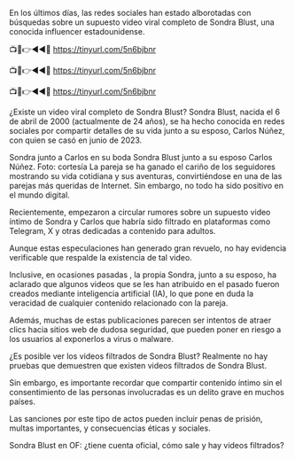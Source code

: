 En los últimos días, las redes sociales han estado alborotadas con búsquedas sobre un supuesto video viral completo de Sondra Blust, una conocida influencer estadounidense.

📺📱👉◄◄🔴  https://tinyurl.com/5n6bjbnr

📺📱👉◄◄🔴  https://tinyurl.com/5n6bjbnr

📺📱👉◄◄🔴  https://tinyurl.com/5n6bjbnr



¿Existe un video viral completo de Sondra Blust?
Sondra Blust, nacida el 6 de abril de 2000 (actualmente de 24 años), se ha hecho conocida en redes sociales por compartir detalles de su vida junto a su esposo, Carlos Núñez, con quien se casó en junio de 2023.

Sondra junto a Carlos en su boda
Sondra Blust junto a su esposo Carlos Núñez. Foto: cortesía
La pareja se ha ganado el cariño de los seguidores mostrando su vida cotidiana y sus aventuras, convirtiéndose en una de las parejas más queridas de Internet. Sin embargo, no todo ha sido positivo en el mundo digital.

Recientemente, empezaron a circular rumores sobre un supuesto video íntimo de Sondra y Carlos que habría sido filtrado en plataformas como Telegram, X y otras dedicadas a contenido para adultos.

Aunque estas especulaciones han generado gran revuelo, no hay evidencia verificable que respalde la existencia de tal video.

Inclusive, en ocasiones pasadas , la propia Sondra, junto a su esposo, ha aclarado que algunos videos que se les han atribuido en el pasado fueron creados mediante inteligencia artificial (IA), lo que pone en duda la veracidad de cualquier contenido relacionado con la pareja.

Además, muchas de estas publicaciones parecen ser intentos de atraer clics hacia sitios web de dudosa seguridad, que pueden poner en riesgo a los usuarios al exponerlos a virus o malware.

¿Es posible ver los videos filtrados de Sondra Blust?
Realmente no hay pruebas que demuestren que existen videos filtrados de Sondra Blust.

Sin embargo, es importante recordar que compartir contenido íntimo sin el consentimiento de las personas involucradas es un delito grave en muchos países.

Las sanciones por este tipo de actos pueden incluir penas de prisión, multas importantes, y consecuencias éticas y sociales.

Sondra Blust en OF: ¿tiene cuenta oficial, cómo sale y hay videos filtrados?
